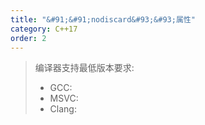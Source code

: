 ```yaml
---
title: "&#91;&#91;nodiscard&#93;&#93;属性"
category: C++17
order: 2
---
```


> 编译器支持最低版本要求:
> * GCC:
> * MSVC:
> * Clang:
